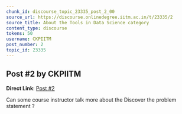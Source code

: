 ```yaml
---
chunk_id: discourse_topic_23335_post_2_00
source_url: https://discourse.onlinedegree.iitm.ac.in/t/23335/2
source_title: About the Tools in Data Science category
content_type: discourse
tokens: 50
username: CKPIITM
post_number: 2
topic_id: 23335
---
```


## Post #2 by CKPIITM

**Direct Link**: [Post #2](https://discourse.onlinedegree.iitm.ac.in/t/23335/2)

Can some course instructor talk more about the Discover the problem statement ?
